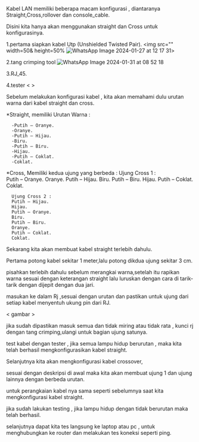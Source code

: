 Kabel LAN memiliki beberapa macam konfigurasi , diantaranya Straight,Cross,rollover dan console_cable.

Disini kita hanya akan menggunakan straight dan Cross untuk konfigurasinya.

1.pertama siapkan kabel Utp (Unshielded Twisted Pair).
<img src="" width=50& height=50% ![WhatsApp Image 2024-01-27 at 12 17 31](https://github.com/FahriAl-Hafiz/Pengenalan-Kabel-LAN/assets/126375451/081c2ed1-a99a-43fd-8f5f-169a83a2e79c)>



2.tang crimping tool
![WhatsApp Image 2024-01-31 at 08 52 18](https://github.com/FahriAl-Hafiz/Pengenalan-Kabel-LAN/assets/126375451/48690bf1-1b49-453c-adb4-c46dc0df52a7)


3.RJ_45.
<gambar>

4.tester
< >

Sebelum melakukan konfigurasi kabel , kita akan memahami dulu urutan warna dari kabel straight dan cross.

  *Straight, memiliki Urutan Warna :

      -Putih – Oranye.
      -Oranye.
      -Putih – Hijau.
      -Biru.
      -Putih – Biru.
      -Hijau. 
      -Putih – Coklat. 
      -Coklat.

  *Cross, Memiliki kedua ujung yang berbeda :
      Ujung Cross 1 :  
      Putih – Oranye.
      Oranye. 
      Putih – Hijau. 
      Biru.
      Putih – Biru. 
      Hijau. 
      Putih – Coklat.
      Coklat.

      Ujung Cross 2 :
      Putih – Hijau. 
      Hijau. 
      Putih – Oranye. 
      Biru.
      Putih – Biru. 
      Oranye.
      Putih – Coklat.
      Coklat.

Sekarang kita akan membuat kabel straight terlebih dahulu.

Pertama potong kabel sekitar 1 meter,lalu potong dikdua ujung sekitar 3 cm.

pisahkan terlebih dahulu sebelum merangkai warna,setelah itu rapikan warna sesuai dengan keterangan straight lalu luruskan dengan cara di tarik-tarik dengan dijepit dengan dua jari.

<Gambar>

masukan ke dalam Rj ,sesuai dengan urutan dan pastikan untuk ujung dari setiap kabel menyentuh ukung pin dari RJ.

< gambar >

jika sudah dipastikan masuk semua dan tidak miring atau tidak rata , kunci rj dengan tang crimping,ulangi untuk bagian ujung satunya.

test kabel dengan tester , jika semua lampu hidup berurutan , maka kita telah berhasil mengkonfigurasikan kabel straight.

<gambar>

Selanjutnya kita akan mengkonfigurasi kabel crossover,

sesuai dengan deskripsi di awal maka kita akan membuat ujung 1 dan ujung lainnya dengan berbeda urutan.

untuk perangkaian kabel nya sama seperti sebelumnya saat kita mengkonfigurasi kabel straight.

jika sudah lakukan testing , jika lampu hidup dengan tidak berurutan maka telah berhasil.

<gambar>

selanjutnya dapat kita tes langsung ke laptop atau pc , untuk menghubungkan ke router dan melakukan tes koneksi seperti ping.




